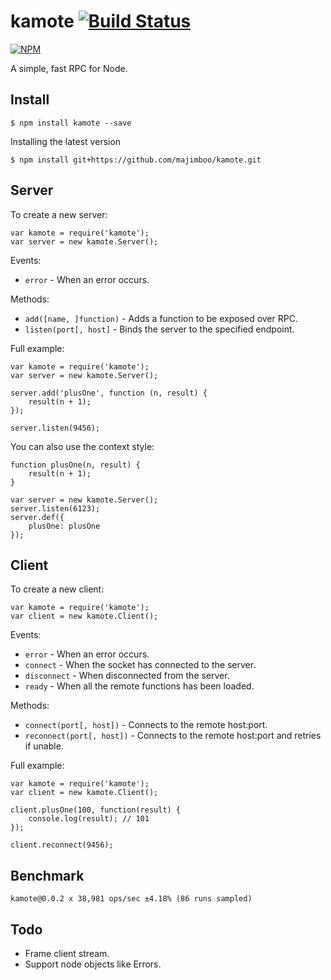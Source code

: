 kamote [![Build Status](https://travis-ci.org/majimboo/kamote.svg)](https://travis-ci.org/majimboo/kamote)
======

[![NPM](https://nodei.co/npm/kamote.png?downloads=true)](https://nodei.co/npm/kamote/)

A simple, fast RPC for Node.

Install
-------

    $ npm install kamote --save

Installing the latest version

    $ npm install git+https://github.com/majimboo/kamote.git

Server
------

To create a new server:

    var kamote = require('kamote');
    var server = new kamote.Server();

Events:

- `error` - When an error occurs.

Methods:

- `add([name, ]function)` - Adds a function to be exposed over RPC.
- `listen(port[, host]` - Binds the server to the specified endpoint.

Full example:

    var kamote = require('kamote');
    var server = new kamote.Server();

    server.add('plusOne', function (n, result) {
        result(n + 1);
    });

    server.listen(9456);

You can also use the context style:

    function plusOne(n, result) {
        result(n + 1);
    }

    var server = new kamote.Server();
    server.listen(6123);
    server.def({
        plusOne: plusOne
    });

Client
------

To create a new client:

    var kamote = require('kamote');
    var client = new kamote.Client();

Events:

- `error` - When an error occurs.
- `connect` - When the socket has connected to the server.
- `disconnect` - When disconnected from the server.
- `ready` - When all the remote functions has been loaded.

Methods:

- `connect(port[, host])` - Connects to the remote host:port.
- `reconnect(port[, host])` - Connects to the remote host:port and retries if unable.

Full example:

    var kamote = require('kamote');
    var client = new kamote.Client();

    client.plusOne(100, function(result) {
        console.log(result); // 101
    });

    client.reconnect(9456);

Benchmark
---------

    kamote@0.0.2 x 38,981 ops/sec ±4.18% (86 runs sampled)

Todo
----

- Frame client stream.
- Support node objects like Errors.
